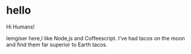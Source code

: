 # hello

Hi Humans!

lemgiser here,I like Node,js and Coffeescript.
I've had tacos on the moon and find them far superior to Earth tacos.
